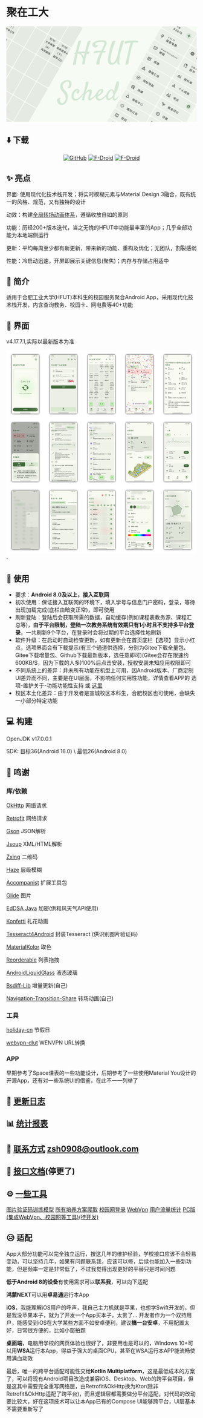# 聚在工大
![封面](/src/img/cover.png)

## ⬇️ 下载
<div align="center">

[![GitHub](https://img.shields.io/github/v/release/Chiu-xaH/HFUT-Schedule?logo=github&label=GitHub&style=for-the-badge)](https://github.com/Chiu-xaH/HFUT-Schedule/releases/latest)
[![F-Droid](https://img.shields.io/f-droid/v/com.hfut.schedule?logo=fdroid&style=for-the-badge)](https://f-droid.org/packages/com.hfut.schedule)
[![F-Droid](https://img.shields.io/github/v/release/Chiu-xaH/HFUT-Schedule?logo=gitee&label=Gitee&style=for-the-badge)](https://gitee.com/chiu-xah/HFUT-Schedule/releases/tag/Android)

</div>

## ✨ 亮点
界面: 使用现代化技术栈开发；将实时模糊元素与Material Design 3融合，既有统一的风格、规范，又有独特的设计

动效：构建[全局转场动画体系](https://github.com/Chiu-xaH/Compose-Transition-Sample)，遵循收放自如的原则

功能：历经200+版本迭代，当之无愧的HFUT中功能最丰富的App；几乎全部功能为本地端侧运行

更新：平均每周至少都有新更新，带来新的功能、重构及优化；无团队，割裂感弱

性能：冷启动迅速，开屏即展示关键信息(聚焦)；内存与存储占用适中

## 🔶 简介
适用于合肥工业大学(HFUT)本科生的校园服务聚合Android App，采用现代化技术栈开发，内含查询教务、校园卡、网电费等40+功能

## 📱 界面
v4.17.7.1,实际以最新版本为准

![截图](/src/img/ui.jpg)·

## 📕 使用
- 要求：**Android 8.0及以上，接入互联网**
- 初次使用：保证接入互联网的环境下，填入学号与信息门户密码，登录，等待出现加载完成(底栏由暗变正常)，即可使用 
- 刷新登陆：登陆后会获取所需的数据，自动缓存(例如课程表教务源、课程汇总等)，**由于平台限制，登陆一次教务系统有效期只有1小时且不支持多平台登录**，一共刷新9个平台，在登录时会将过期的平台选择性地刷新 
- 软件升级：在启动时自动检查更新，如有更新会在首页底栏【选项】显示小红点，选项界面会有下载提示(有三个通道供选择，分别为Gitee下载全量包、Gitee下载增量包、Github下载最新版本，选任意即可)(Gitee会存在限速约600KB/S，因为下载的人多)100%后点击安装，授权安装未知应用权限即可 
- 不同系统上的差异：并未所有功能在机型上可用，因Android版本、厂商定制UI差异而不同，主要是在UI层面，不影响任何实用性功能，详情查看APP的 选项-维护关于-功能功能性支持 或 [这里](/docs/CONTRAST.md)
- 校区本土化差异：由于开发者是宣城校区本科生，合肥校区也可使用，会缺失一小部分特定功能

## 💻 构建
OpenJDK v17.0.0.1

SDK: 目标36(Android 16.0) \ 最低26(Android 8.0)

## 🫶 鸣谢
### 库/依赖
[OkHttp](https://github.com/square/okhttp) 网络请求

[Retrofit](https://github.com/square/retrofit) 网络请求

[Gson](https://github.com/google/gson) JSON解析

[Jsoup](https://github.com/jhy/jsoup) XML/HTML解析

[Zxing](https://github.com/zxing/zxing) 二维码

[Haze](https://github.com/chrisbanes/haze) 层级模糊

[Accompanist](https://github.com/google/accompanist) 扩展工具包

[Glide](https://github.com/bumptech/glide) 图片

[EdDSA Java](https://github.com/str4d/ed25519-java) 加密(供和风天气API使用)

[Konfetti](https://github.com/DanielMartinus/Konfetti) 礼花动画

[Tesseract4Android](https://github.com/adaptech-cz/Tesseract4Android) 封装Tesseract (供识别图片验证码)

[MaterialKolor](https://github.com/jordond/MaterialKolor) 取色

[Reorderable](https://github.com/Calvin-LL/Reorderable) 列表拖拽

[AndroidLiquidGlass](https://github.com/Kyant0/AndroidLiquidGlass) 液态玻璃

[Bsdiff-Lib](https://github.com/Chiu-xaH/Bsdiff-Lib) 增量更新(自己)

[Navigation-Transition-Share](https://github.com/Chiu-xaH/Compose-Transition-Sample) 转场动画(自己)

### 工具
[holiday-cn](https://github.com/NateScarlet/holiday-cn) 节假日

[webvpn-dlut](https://github.com/ESWZY/webvpn-dlut) WENVPN URL转换

### APP
早期参考了Space课表的一些功能设计，后期参考了一些使用Material You设计的开源App，还有对一些系统UI的借鉴，在此不一一列举了

## 📑 [更新日志](docs/update)

## 📊 [统计报表](/docs/CHART.md)

## 📧 [联系方式](zsh0908@outlook.com) zsh0908@outlook.com

## 📄 [接口文档](/docs/API.md)(停更了)

## ⚙️ [一些工具](/tools)
[图片验证码训练模型](/tools/Captcha-Ocr) [所有培养方案爬取](tools\All-Programs-Get-Python) [校园网登录](/tools/Login-Web-Python) [WebVpn](tools/WebVpn) [用户流量统计](/tools/SQL-Chart-Python) [PC版(集成WebVpn、校园网等工具)(待开发)](/tools/Lite-For-PC)

## 😥 适配

App大部分功能可以完全独立运行，按这几年的维护经验，学校接口应该不会轻易变动，可以坚持几年，如果有问题联系我，应该可以修，后续也能加入一些新功能，但是频率一定是非常低了，不过我觉得出现更好的平替只是时间问题

**低于Android 8的设备**有使用需求可以**联系我**，可以向下适配

**鸿蒙NEXT**可以用**卓易通**运行本App

**iOS**，我能理解iOS用户的呼声，我自己主力机就是苹果，也想学Swift开发的，但是我没苹果本子，就为了开发一个App买本子，太贵了... 开发者作为一个双持用户，能感受到iOS在大学某些方面不如安卓便利，建议**搞一台安卓**，不用配置太好，日常很方便的，比如小窗拍题

**桌面端**，电脑用学校的网页体验也很好了，非要用也是可以的，Windows 10+可以用**WSA**运行本App，得益于强大的桌面CPU，甚至在WSA运行本APP能流畅使用满血动效

最后，唯一的跨平台适配可能性交给**Kotlin Multiplatform**，这是最低成本的方案了，可以将现有Android项目改造成兼容iOS、Desktop、Web的跨平台项目，但是这其中需要完全重写网络层，由Retrofit&OkHttp换为Ktor(除非Retrofit&OkHttp适配了跨平台)，而且逻辑层都需要做分平台适配，对代码的改动要比较大，好在这项技术可以让本App已有的Compose UI能够跨平台，UI层基本不需要重新写了






